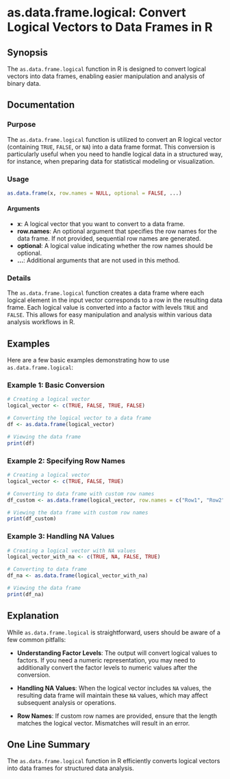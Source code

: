 <!--
Meta Description: # as.data.frame.logical: Convert Logical Vectors to Data Frames in R ## Synopsis The `as.data.frame.logical` function in R is designed to convert logi...
Meta Keywords: data, frame, logical, row, names
-->

# as.data.frame.logical: Convert Logical Vectors to Data Frames in R

## Synopsis
The `as.data.frame.logical` function in R is designed to convert logical vectors into data frames, enabling easier manipulation and analysis of binary data.

## Documentation
### Purpose
The `as.data.frame.logical` function is utilized to convert an R logical vector (containing `TRUE`, `FALSE`, or `NA`) into a data frame format. This conversion is particularly useful when you need to handle logical data in a structured way, for instance, when preparing data for statistical modeling or visualization.

### Usage
```R
as.data.frame(x, row.names = NULL, optional = FALSE, ...)
```

#### Arguments
- **x**: A logical vector that you want to convert to a data frame.
- **row.names**: An optional argument that specifies the row names for the data frame. If not provided, sequential row names are generated.
- **optional**: A logical value indicating whether the row names should be optional.
- **...**: Additional arguments that are not used in this method.

### Details
The `as.data.frame.logical` function creates a data frame where each logical element in the input vector corresponds to a row in the resulting data frame. Each logical value is converted into a factor with levels `TRUE` and `FALSE`. This allows for easy manipulation and analysis within various data analysis workflows in R.

## Examples
Here are a few basic examples demonstrating how to use `as.data.frame.logical`:

### Example 1: Basic Conversion
```R
# Creating a logical vector
logical_vector <- c(TRUE, FALSE, TRUE, FALSE)

# Converting the logical vector to a data frame
df <- as.data.frame(logical_vector)

# Viewing the data frame
print(df)
```

### Example 2: Specifying Row Names
```R
# Creating a logical vector
logical_vector <- c(TRUE, FALSE, TRUE)

# Converting to data frame with custom row names
df_custom <- as.data.frame(logical_vector, row.names = c("Row1", "Row2", "Row3"))

# Viewing the data frame with custom row names
print(df_custom)
```

### Example 3: Handling NA Values
```R
# Creating a logical vector with NA values
logical_vector_with_na <- c(TRUE, NA, FALSE, TRUE)

# Converting to data frame
df_na <- as.data.frame(logical_vector_with_na)

# Viewing the data frame
print(df_na)
```

## Explanation
While `as.data.frame.logical` is straightforward, users should be aware of a few common pitfalls:

- **Understanding Factor Levels**: The output will convert logical values to factors. If you need a numeric representation, you may need to additionally convert the factor levels to numeric values after the conversion.
  
- **Handling NA Values**: When the logical vector includes `NA` values, the resulting data frame will maintain these `NA` values, which may affect subsequent analysis or operations.

- **Row Names**: If custom row names are provided, ensure that the length matches the logical vector. Mismatches will result in an error.

## One Line Summary
The `as.data.frame.logical` function in R efficiently converts logical vectors into data frames for structured data analysis.